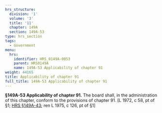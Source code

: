 ```yaml
---
hrs_structure:
  division: '1'
  volume: '3'
  title: '11'
  chapter: 149A
  section: 149A-53
type: hrs_section
tags:
  - Government
menu:
  hrs:
    identifier: HRS_0149A-0053
    parent: HRS0149A
    name: 149A-53 Applicability of chapter 91
weight: 44165
title: Applicability of chapter 91
full_title: 149A-53 Applicability of chapter 91
---
```

**§149A-53 Applicability of chapter 91.** The board shall, in the administration of this chapter, conform to the provisions of chapter 91\. [L 1972, c 58, pt of §1; [HRS §149A-43](/title-11/chapter-149A/section-149A-43/); ren L 1975, c 126, pt of §1]